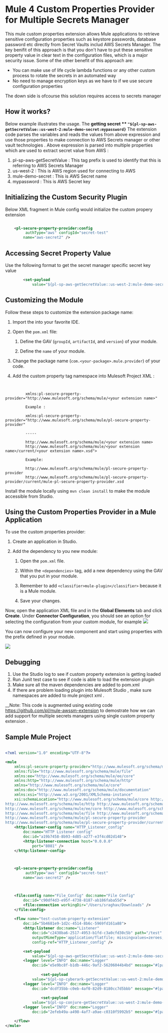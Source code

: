 # Mule 4 Custom Properties Provider for Multiple Secrets Manager

This mule custom properties extension allows Mule applications to retrieve sensitive configuration properties such as keystore passwords, database password etc directly from Secret Vaults includ AWS Secrets Manager. The key benifit of this approach is that you don't have to put these sensitive property value in clear text in the configuration files, which is a major security issue. Some of the other benefit of this approach are:
-  You can make use of life cycle lambda functions or any other custom process to rotate the secrets in an automated way
- No need to manage encryption keys as we have to if we use secure configuration properties

The down side is ofcourse this solution requires access to secrets manager 

## How it works?
Below example illustrates the usage. 
The **getting secret ** ```"${pl-sp-aws-getSecretValue::us-west-2:mule-demo-secret:mypassword}```**  The extension code parses the variables and reads the values from above expression and use those properties to make connection to AWS Secrets manager or other vault technologies . 
Above expression is parsed into multiple properties which are used to extract secret value from AWS :
  1. pl-sp-aws-getSecretValue : This tag prefix is used to identify that this is referring to AWS Secrets Manager 
  2. us-west-2				  : This is AWS region used for connecting to AWS 
  3. mule-demo-secret		  : This is AWS Secret name 
  4. mypassword				  : This is AWS Secret key 

## Initializing the Custom Security Plugin
Below XML fragment in Mule config would initialize the custom propery extension 

```xml

	<pl-secure-property-provider:config
		 authType="aws" configId="secret-test"
		name="aws-secret2" />

```
## Accessing Secret Property Value 
Use the following format to get the secret manager specific secret key value

```xml
		<set-payload
			value="${pl-sp-aws-getSecretValue::us-west-2:mule-demo-secret:mypassword}" />
```

## Customizing the Module
Follow these steps to customize the extension package name:
1.  Import the   into your favorite IDE. 
2.  Open the  `pom.xml`  file:
    
    1.  Define the GAV (`groupId`,  `artifactId`, and  `version`) of your module.
        
    2.  Define the  `name`  of your module.

3.  Change the package name (`com.<your-package>.mule.provider`) of your code.
    
4.  Add the custom property tag namespace into Mulesoft Project XML :

```
  
        
         xmlns:pl-secure-property-provider="http://www.mulesoft.org/schema/mule/<your extension name>"
	
		 Example : 

		 xmlns:pl-secure-property-provider="http://www.mulesoft.org/schema/mule/pl-secure-property-provider" 

		 -----		
		
		 http://www.mulesoft.org/schema/mule/<your extension name> 
		 http://www.mulesoft.org/schema/mule/<your extension name>/current/<your extension name>.xsd">
		
		 Example:

		 http://www.mulesoft.org/schema/mule/pl-secure-property-provider 
		 http://www.mulesoft.org/schema/mule/pl-secure-property-provider/current/mule-pl-secure-property-provider.xsd

```


Install the module locally using  `mvn clean install`  to make the module accessible from Studio.

## Using the Custom Properties Provider in a Mule Application

To use the custom properties provider:

1.  Create an application in Studio.
    
2.  Add the dependency to you new module:
    
    1.  Open the  `pom.xml`  file.
        
    2.  Within the  `<dependencies>`  tag, add a new dependency using the GAV that you put in your module.
        
    3.  Remember to add  `<classifier>mule-plugin</classifier>`  because it is a Mule module.
        
    4.  Save your changes.      

Now, open the application XML file and in the  **Global Elements**  tab and click  **Create**. Under  **Connector Configuration**, you should see an option for selecting the configuration from your custom module, for example
![](https://github.com/pl/mule-aws-extension/blob/v1.0.0/images/globalelement.PNG)

You can now configure your new component and start using properties with the prefix defined in your module.

![](https://github.com/pl/mule-aws-extension/blob/v1.0.0/images/config.PNG)

## Debugging

1. Use the Studio log to see if custom property extension is getting loaded 
2. Run Junit test case to see if code is able to load the extension plugin 
3. Make sure all the maven dependencies are added to pom.xml
4. If there are problem loading plugin into Mulesoft Studio , make sure namespaces are added to mule project xml .

__Note: This code is augmented using existing code https://github.com/pl/mule-awssm-extension to demostrate how we can add support for multiple secrets managers using single custom property extension . 


## Sample Mule Project


```xml

<?xml version="1.0" encoding="UTF-8"?>

<mule
	xmlns:pl-secure-property-provider="http://www.mulesoft.org/schema/mule/pl-secure-property-provider"
	xmlns:file="http://www.mulesoft.org/schema/mule/file"
	xmlns:ee="http://www.mulesoft.org/schema/mule/ee/core"
	xmlns:http="http://www.mulesoft.org/schema/mule/http"
	xmlns="http://www.mulesoft.org/schema/mule/core"
	xmlns:doc="http://www.mulesoft.org/schema/mule/documentation"
	xmlns:xsi="http://www.w3.org/2001/XMLSchema-instance"
	xsi:schemaLocation="http://www.mulesoft.org/schema/mule/core http://www.mulesoft.org/schema/mule/core/current/mule.xsd
http://www.mulesoft.org/schema/mule/http http://www.mulesoft.org/schema/mule/http/current/mule-http.xsd
http://www.mulesoft.org/schema/mule/ee/core http://www.mulesoft.org/schema/mule/ee/core/current/mule-ee.xsd
http://www.mulesoft.org/schema/mule/file http://www.mulesoft.org/schema/mule/file/current/mule-file.xsd
http://www.mulesoft.org/schema/mule/pl-secure-property-provider 
http://www.mulesoft.org/schema/mule/pl-secure-property-provider/current/mule-pl-secure-property-provider.xsd">
	<http:listener-config name="HTTP_Listener_config"
		doc:name="HTTP Listener config"
		doc:id="a19b7458-8b93-4d85-a277-e3f4cd02d148">
		<http:listener-connection host="0.0.0.0"
			port="8081" />
	</http:listener-config>



	<pl-secure-property-provider:config
		 authType="aws" configId="secret-test"
		name="aws-secret2" />



	<file:config name="File_Config" doc:name="File Config"
		doc:id="c90df4d3-e95f-4738-8187-ab186faba55d">
		<file:connection workingDir="/Users/sraghav/Downloads" />
	</file:config>
	
	<flow name="test-custom-property-extension"
		doc:id="5b4681e9-1d2c-4514-8b6c-5969fd161a88">
		<http:listener doc:name="Listener"
			doc:id="c2438ba6-2517-4953-b1fd-c3a0cfd30c5b" path="/test"
			outputMimeType='application/flatfile; missingvalues=zeroes; structureident=DTCCREQ; schemapath=myTest.ffd; recordparsing=lenient'
			config-ref="HTTP_Listener_config" />

		<set-payload
			value="${pl-sp-aws-getSecretValue::us-west-2:mule-demo-secret:mypassword}" />
		<logger level="INFO" doc:name="Logger"
			doc:id="e5e9bc8f-b1db-446c-9af2-56206044b4bd" message="#[payload]" />
			
				<set-payload
			value="${pl-sp-cyberark-getSecretValue::us-west-2:mule-demo-secret:mypassword}" />
		<logger level="INFO" doc:name="Logger"
			doc:id="dcdf35bb-c0eb-4af0-82d9-8180cc7d5bbb" message="#[payload]" />
			
				<set-payload
			value="${pl-sp-conjure-getSecretValue::us-west-2:mule-demo-secret:mypassword}" />
		<logger level="INFO" doc:name="Logger"
			doc:id="2efeb49a-a498-4af7-a9ae-c0310f5992b5" message="#[payload]" />

	</flow>
</mule>


```

